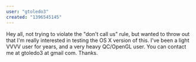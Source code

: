 ```yaml
---
user: "gtoledo3"
created: "1396545145"
---
```


Hey all, not trying to violate the "don't call us" rule, but wanted to throw out that I'm really interested in testing the OS X version of this. I've been a light VVVV user for years, and a very heavy QC/OpenGL user. You can contact me at gtoledo3 at gmail com. Thanks.
